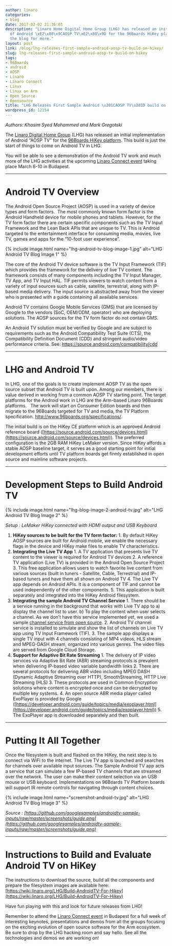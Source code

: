 ```yaml
---
author: linaro
categories:
- blog
date: 2017-02-02 21:36:03
description: "Linaro Home Digital Home Group (LHG) has released an initial implementation
  of Android \xE2\x80\x9CAOSP TV\xE2\x80\x9D for the 96Boards HiKey platform. See
  the blog for more."
layout: post
link: /blog/lhg-releases-first-sample-android-aosp-tv-build-on-hikey/
slug: lhg-releases-first-sample-android-aosp-tv-build-on-hikey
tags:
- 96Boards
- android
- AOSP
- Linaro
- Linaro Connect
- Linux
- Linux on Arm
- Open Source
- Opensource
title: "LHG Releases First Sample Android \u201CAOSP TV\u201D build on HiKey"
wordpress_id: 12154
---
```


_Authors: Khasim Syed Mohammed and Mark Gregotski_

The [Linaro Digital Home Group](/engineering/) (LHG) has released an initial implementation of Android “AOSP TV” for the [96Boards HiKey platform](http://www.96boards.org/product/hikey/). This build is just the start of things to come on Android TV in LHG. 

You will be able to see a demonstration of the Android TV work and much more of the LHG activities at the upcoming [Linaro Connect event](https://connect.linaro.org/) taking place March 6-10 in Budapest.

* * *

# Android TV Overview


The Android Open Source Project (AOSP) is used in a variety of device types and form factors.  The most commonly known form factor is the Android Handheld device for mobile phones and tablets. However, for the TV form factor there are certain specific components such as the TV Input Framework and the Lean Back APIs that are unique to TV. This is Android targeted to the entertainment interface for consuming media, movies, live TV, games and apps for the “10-foot user experience”.

{% include image.html name="lhg-android-tv-blog-image-1.jpg" alt="LHG Android TV Blog Image 1" %}

The core of the Android TV device software is the TV Input Framework (TIF) which provides the framework for the delivery of live TV content. The framework consists of many components including the TV Input Manager, TV App, and TV Input HAL. TIF permits viewers to watch content from a variety of input sources such as cable, satellite, terrestrial, along with IP-based media delivery. The input source is abstracted away from the viewer who is presented with a guide containing all available services.

Android TV contains Google Mobile Services (GMS) that are licensed by Google to the vendors (SoC, OEM/ODM, operator) who are deploying solutions. The AOSP sources for the TV form factor do not contain GMS.

An Android TV solution must be verified by Google and are subject to requirements such as the Android Compatibility Test Suite (CTS), the Compatibility Definition Document (CDD) and stringent audio/video performance criteria. See: [https://source.android.com/compatibility/cdd
](https://source.android.com/compatibility/cdd)



* * *





# LHG and Android TV


In LHG, one of the goals is to create implement AOSP TV as the open source subset that Android TV is built upon. Among our members, there is value derived in working from a common AOSP TV starting point. The target platforms for the Android work in LHG are the Arm-based Linaro 96Boards platforms.   The work will start on Consumer Edition boards and then migrate to the 96Boards targeted for TV and media, the TV Platform specification. http://www.96boards.org/specifications/.

The initial build is on the HiKey CE platform which is an approved Android reference board ([https://source.android.com/source/devices.html](https://source.android.com/source/devices.html)). The preferred configuration is the 2GB RAM HiKey LeMaker version. Since HiKey affords a stable AOSP baseline target, it serves as a good starting point for initial development efforts until TV platform boards get firmly established in open source and mainline software projects.


* * *


# Development Steps to Build Android TV


{% include image.html name="lhg-blog-image-2-android-tv.jpg" alt="LHG Android TV Blog Image 2" %}


_Setup : LeMaker HiKey connected with HDMI output and USB Keyboard_

  1. **HiKey sources to be built for the TV form factor:**
    1. By default HiKey AOSP sources are built for Android mobile, we enable the necessary flags in the device and HiKey make files to enable TV characteristics.
  2. **Integrating the Live TV App**
    1. A TV application that presents live TV content to the viewer is required for Android TV devices
    2. A reference TV application (Live TV) is provided in the Android Open Source Project
    3. This free application allows users to watch favorite live content from various sources (built in tuners - Satellite, Cable, Terrestrial) and IP-based tuners and have them all shown on Android TV
    4. The Live TV app depends on Android APIs. It is a component of TIF and cannot be used independently of the other components.
    5. This application is built separately and integrated into the HiKey Android filesystem.
  3. **Integrating the sample Android TV Channel Service**
    1. There should be a service running in the background that works with Live TV app to a) display the channel list to user. b) To play the content when user selects a channel. As we don’t have this service implemented yet, we used a sample [channel service from open source](https://github.com/googlesamples/androidtv-sample-inputs).
    2. Android TV channel service is installed to simulate and show the list of channels on Live TV app using TV Input Framework (TIF). 
    3. The sample app displays a single TV input with 4 channels consisting of MP4 videos, HLS stream and MPEG-DASH stream, organized into various genres. The video files are served from Google Cloud Storage.
  4. **Support for Adaptive Bit Rate Streaming**
    1. The delivery of IP video services via Adaptive Bit Rate (ABR) streaming protocols is prevalent when delivering IP-based video variable bandwidth links
    2. There are several protocols for delivering ABR video including MPEG DASH (Dynamic Adaptive Streaming over HTTP), SmoothStreaming, HTTP Live Streaming (HLS)
    3. These protocols are used in Common Encryption solutions where content is encrypted once and can be decrypted by multiple key systems.
    4. An open source ABR media player called ExoPlayer is provided by Google ([https://developer.android.com/guide/topics/media/exoplayer.html](https://developer.android.com/guide/topics/media/exoplayer.html))
    5. The ExoPlayer app is downloaded separately and then built.


* * *

# Putting It All Together


Once the filesystem is built and flashed on the HiKey, the next step is to connect via WiFi to the internet. The Live TV app is launched and searches for channels over available input sources. The Sample Android TV app acts a service that can simulate a few IP-based TV channels that are streamed over the network. The user can make their content selection via an USB mouse or USB keyboard. Implementations on 96Boards TV Platform boards will support IR remote controls for navigating through content choices.

{% include image.html name="screenshot-android-tv.jpg" alt="LHG Android TV Blog Image 3" %}


_Source : [https://github.com/googlesamples/androidtv-sample-inputs/raw/master/screenshots/guide.png](https://github.com/googlesamples/androidtv-sample-inputs/raw/master/screenshots/guide.png)_

* * *





# Instructions to Build and Evaluate Android TV on HiKey




The instructions to download the source, build all the components and prepare the filesystem images are available here: [https://wiki.linaro.org/LHG/Build-AndroidTV-For-Hikey](https://wiki.linaro.org/LHG/Build-AndroidTV-For-Hikey)




Have fun playing with this and look for future releases from LHG!




Remember to attend the [Linaro Connect event](https://connect.linaro.org/) in Budapest for a full week of interesting keynotes, presentations and demos from all the groups focusing on the exciting evolution of open source software for the Arm ecosystem. Be sure to drop by the LHG hacking room and say hello. See all the technologies and demos we are working on!